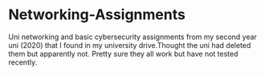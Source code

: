 # Networking-Assignments
Uni networking and basic cybersecurity assignments from my second year uni (2020) that I found in my university drive.Thought the uni had deleted them but apparently not. Pretty sure they all work but have not tested recently. 
